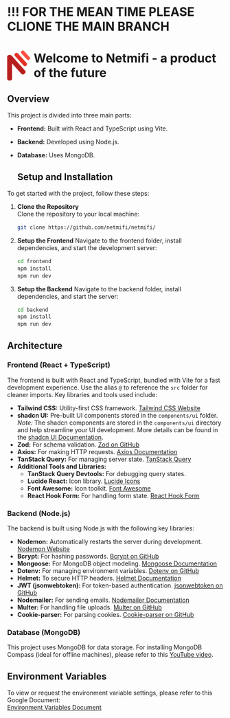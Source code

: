 # !!! FOR THE MEAN TIME PLEASE CLIONE THE MAIN BRANCH
# <div style="display: flex; gap: 9px; align-items:center;"><img src="./frontend/src/assets/logo/logo.svg" alt="Alt text" width="70" height="70"> Welcome to Netmifi - a product of the future</div>

## Overview
This project is divided into three main parts:
- **Frontend:** Built with React and TypeScript using Vite.
- **Backend:** Developed using Node.js.
- **Database:** Uses MongoDB.
  
  ## Setup and Installation
To get started with the project, follow these steps:

1. **Clone the Repository**  
   Clone the repository to your local machine:
   ```bash
   git clone https://github.com/netmifi/netmifi/

2. **Setup the Frontend**
    Navigate to the frontend folder, install dependencies, and start the development server:
    ```bash
    cd frontend
    npm install 
    npm run dev

3. **Setup the Backend**
Navigate to the backend folder, install dependencies, and start the server:
    ```bash
    cd backend
    npm install 
    npm run dev

## Architecture 

### Frontend (React + TypeScript)
The frontend is built with React and TypeScript, bundled with Vite for a fast development experience. Use the alias `@` to reference the `src` folder for cleaner imports. Key libraries and tools used include:
- **Tailwind CSS:** Utility-first CSS framework. [Tailwind CSS Website](https://tailwindcss.com/)
- **shadcn UI:** Pre-built UI components stored in the `components/ui` folder.  
  *Note:* The shadcn components are stored in the `components/ui` directory and help streamline your UI development. More details can be found in the [shadcn UI Documentation](https://ui.shadcn.com/).
- **Zod:** For schema validation. [Zod on GitHub](https://github.com/colinhacks/zod)
- **Axios:** For making HTTP requests. [Axios Documentation](https://axios-http.com/)
- **TanStack Query:** For managing server state. [TanStack Query](https://tanstack.com/query/latest)
- **Additional Tools and Libraries:**
  - **TanStack Query Devtools:** For debugging query states.
  - **Lucide React:** Icon library. [Lucide Icons](https://lucide.dev/)
  - **Font Awesome:** Icon toolkit. [Font Awesome](https://fontawesome.com/)
  - **React Hook Form:** For handling form state. [React Hook Form](https://react-hook-form.com/)

### Backend (Node.js)
The backend is built using Node.js with the following key libraries:
- **Nodemon:** Automatically restarts the server during development. [Nodemon Website](https://nodemon.io/)
- **Bcrypt:** For hashing passwords. [Bcrypt on GitHub](https://github.com/kelektiv/node.bcrypt.js/)
- **Mongoose:** For MongoDB object modeling. [Mongoose Documentation](https://mongoosejs.com/)
- **Dotenv:** For managing environment variables. [Dotenv on GitHub](https://github.com/motdotla/dotenv)
- **Helmet:** To secure HTTP headers. [Helmet Documentation](https://helmetjs.github.io/)
- **JWT (jsonwebtoken):** For token-based authentication. [jsonwebtoken on GitHub](https://github.com/auth0/node-jsonwebtoken)
- **Nodemailer:** For sending emails. [Nodemailer Documentation](https://nodemailer.com/about/)
- **Multer:** For handling file uploads. [Multer on GitHub](https://github.com/expressjs/multer)
- **Cookie-parser:** For parsing cookies. [Cookie-parser on GitHub](https://github.com/expressjs/cookie-parser)

### Database (MongoDB)
This project uses MongoDB for data storage. For installing MongoDB Compass (ideal for offline machines), please refer to this [YouTube video](https://youtu.be/gB6WLkSrtJk).

## Environment Variables
To view or request the environment variable settings, please refer to this Google Document:  
[Environment Variables Document](https://docs.google.com/document/d/1r3eqYQSELndVlbU_-MZZrr3xGZfoGgciFwKxZ9BG5o/edit?usp=drivesdk)
